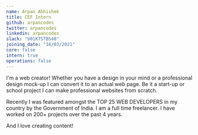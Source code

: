 ```yaml
---
name: Arpan Abhishek
title: CEF Intern
github: arpancodes
twitter: arpancodes
linkedin: arpancodes
slack: "U01K7STBS48"
joining_date: "16/03/2021"
core: false
intern: true
operations: false
---
```


I'm a web creator! Whether you have a design in your mind or a professional design mock-up I can convert it to an actual web page. Be it a start-up or school project I can make professional websites from scratch.

Recently I was featured amongst the TOP 25 WEB DEVELOPERS in my country by the Government of India. I am a full time freelancer. I have worked on 200+ projects over the past 4 years.

And I love creating content!
